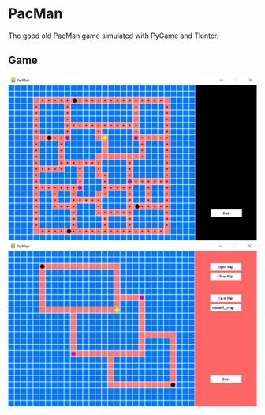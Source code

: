 # PacMan
 
The good old PacMan game simulated with PyGame and Tkinter.

## Game

![PacMan Game](Images/PacMan_Game_Pic.jpg?raw=true "Hey")
![PacMan Map Creater](Images/PacMan_MapCreater_Pic.jpg?raw=true "Hey")
